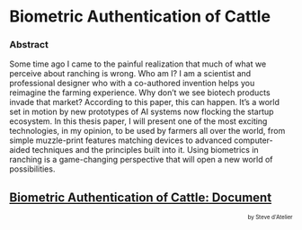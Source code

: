 
# Biometric Authentication of Cattle

### Abstract

Some time ago I came to the painful realization that much of what we perceive about ranching is wrong. Who am I? I am a scientist and professional designer who with a co-authored invention helps you reimagine the farming experience. Why don’t we see biotech products invade that market? According to this paper, this can happen. It’s a world set in motion by new prototypes of AI systems now flocking the startup ecosystem. In this thesis paper, I will present one of the most exciting technologies, in my opinion, to be used by farmers all over the world, from simple muzzle-print features matching devices to advanced computer-aided techniques and the principles built into it. Using biometrics in ranching is a game-changing perspective that will open a new world of possibilities.


## [Biometric Authentication of Cattle: Document](https://drive.google.com/file/d/1CnWNCz017GUL3Us3ZPpyOGlK96C7kIy9/view?usp=sharing)

<p align="right"><small><sup>by Steve d'Atelier</sup></small></p>

